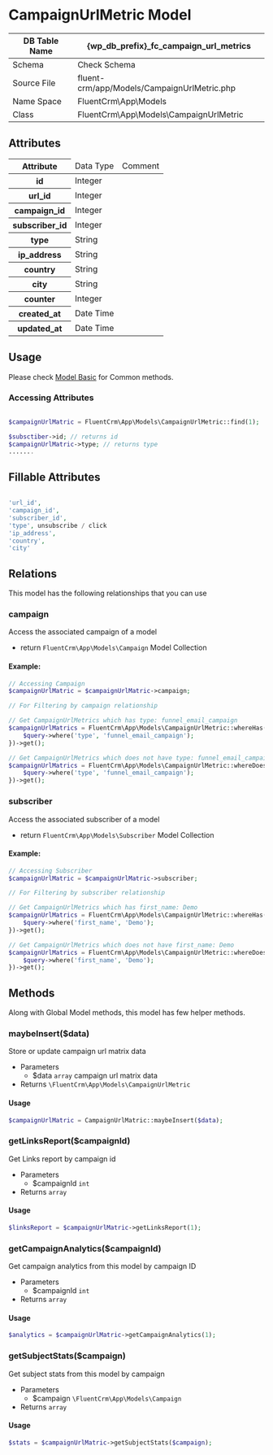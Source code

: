 # CampaignUrlMetric Model

| DB Table Name | {wp_db_prefix}_fc_campaign_url_metrics                                   |
|---------------|--------------------------------------------------------------------------|
| Schema        | <a :href="$withBase('/database/#fc-subscribers-table')">Check Schema</a> |
| Source File   | fluent-crm/app/Models/CampaignUrlMetric.php                                       |
| Name Space    | FluentCrm\App\Models                                                     |
| Class         | FluentCrm\App\Models\CampaignUrlMetric                                            |

## Attributes
<table class="nowrap">
   <thead>
      <tr>
         <th>Attribute</th>
         <td>Data Type</td>
         <td>Comment</td>
      </tr>
   </thead>
   <tbody>
      <tr>
         <th>id</th>
         <td>Integer</td>
         <td></td>
      </tr>
      <tr>
         <th>url_id</th>
         <td>Integer</td>
         <td></td>
      </tr>
      <tr>
         <th>campaign_id</th>
         <td>Integer</td>
         <td></td>
      </tr>
      <tr>
         <th>subscriber_id</th>
         <td>Integer</td>
         <td></td>
      </tr>
      <tr>
         <th>type</th>
         <td>String</td>
         <td></td>
      </tr>
      <tr>
         <th>ip_address</th>
         <td>String</td>
         <td></td>
      </tr>
      <tr>
         <th>country</th>
         <td>String</td>
         <td></td>
      </tr>
      <tr>
         <th>city</th>
         <td>String</td>
         <td></td>
      </tr>
      <tr>
         <th>counter</th>
         <td>Integer</td>
         <td></td>
      </tr>
      <tr>
         <th>created_at</th>
         <td>Date Time</td>
         <td></td>
      </tr>
      <tr>
         <th>updated_at</th>
         <td>Date Time</td>
         <td></td>
      </tr>
   </tbody>
</table>

## Usage

Please check <a href="/database/models/">Model Basic</a> for Common methods.

### Accessing Attributes

```php 

$campaignUrlMatric = FluentCrm\App\Models\CampaignUrlMetric::find(1);

$subsctiber->id; // returns id
$campaignUrlMatric->type; // returns type
.......
```

## Fillable Attributes

```php

'url_id',
'campaign_id',
'subscriber_id',
'type', unsubscribe / click
'ip_address',
'country',
'city'
```


## Relations
This model has the following relationships that you can use

### campaign
Access the associated campaign of a model

- return `FluentCrm\App\Models\Campaign` Model Collection

#### Example:
```php 
// Accessing Campaign
$campaignUrlMatric = $campaignUrlMatric->campaign;

// For Filtering by campaign relationship

// Get CampaignUrlMetrics which has type: funnel_email_campaign
$campaignUrlMatrics = FluentCrm\App\Models\CampaignUrlMetric::whereHas('campaign', function($query) {
    $query->where('type', 'funnel_email_campaign');
})->get();

// Get CampaignUrlMetrics which does not have type: funnel_email_campaign
$campaignUrlMatrics = FluentCrm\App\Models\CampaignUrlMetric::whereDoesntHave('campaign', function($query) {
    $query->where('type', 'funnel_email_campaign');
})->get();

```


### subscriber
Access the associated subscriber of a model

- return `FluentCrm\App\Models\Subscriber` Model Collection

#### Example:
```php 
// Accessing Subscriber
$campaignUrlMatric = $campaignUrlMatric->subscriber;

// For Filtering by subscriber relationship

// Get CampaignUrlMetrics which has first_name: Demo
$campaignUrlMatrics = FluentCrm\App\Models\CampaignUrlMetric::whereHas('subscriber', function($query) {
    $query->where('first_name', 'Demo');
})->get();

// Get CampaignUrlMetrics which does not have first_name: Demo
$campaignUrlMatrics = FluentCrm\App\Models\CampaignUrlMetric::whereDoesntHave('subscriber', function($query) {
    $query->where('first_name', 'Demo');
})->get();

```


## Methods
Along with Global Model methods, this model has few helper methods.

### maybeInsert($data)
Store or update campaign url matrix data

- Parameters
  - $data `array` campaign url matrix data
- Returns `\FluentCrm\App\Models\CampaignUrlMetric`

#### Usage
```php 
$campaignUrlMatric = CampaignUrlMatric::maybeInsert($data);
```

### getLinksReport($campaignId)
Get Links report by campaign id

- Parameters
  - $campaignId `int`
- Returns `array`

#### Usage
```php 
$linksReport = $campaignUrlMatric->getLinksReport(1);
```

### getCampaignAnalytics($campaignId)
Get campaign analytics from this model by campaign ID

- Parameters
  - $campaignId `int`
- Returns `array`

#### Usage
```php 
$analytics = $campaignUrlMatric->getCampaignAnalytics(1);
```

### getSubjectStats($campaign)
Get subject stats from this model by campaign

- Parameters
  - $campaign `\FluentCrm\App\Models\Campaign`
- Returns `array`

#### Usage
```php 
$stats = $campaignUrlMatric->getSubjectStats($campaign);
```